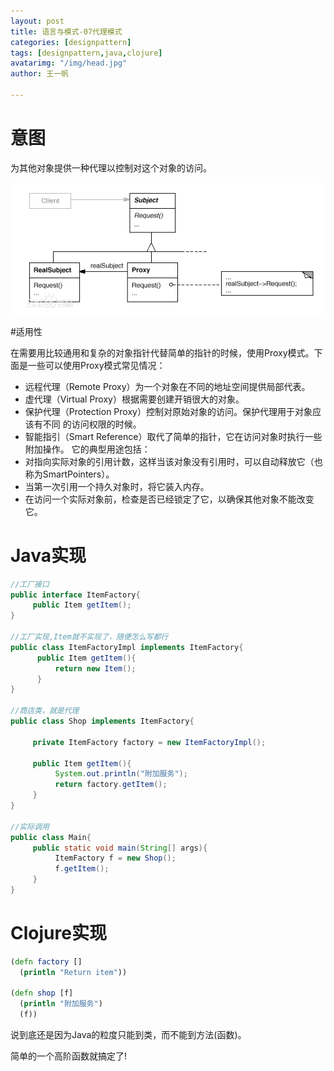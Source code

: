 ```yaml
---
layout: post
title: 语言与模式-07代理模式
categories: [designpattern]
tags: [designpattern,java,clojure]
avatarimg: "/img/head.jpg"
author: 王一帆

---
```

# 意图

为其他对象提供一种代理以控制对这个对象的访问。

![](/assets/designpattern/proxy.jpg)

#适用性

在需要用比较通用和复杂的对象指针代替简单的指针的时候，使用Proxy模式。下面是一些可以使用Proxy模式常见情况：

- 远程代理（Remote Proxy）为一个对象在不同的地址空间提供局部代表。
- 虚代理（Virtual Proxy）根据需要创建开销很大的对象。
- 保护代理（Protection Proxy）控制对原始对象的访问。保护代理用于对象应该有不同 的访问权限的时候。
- 智能指引（Smart Reference）取代了简单的指针，它在访问对象时执行一些附加操作。 它的典型用途包括：
- 对指向实际对象的引用计数，这样当该对象没有引用时，可以自动释放它（也称为SmartPointers）。
- 当第一次引用一个持久对象时，将它装入内存。
- 在访问一个实际对象前，检查是否已经锁定了它，以确保其他对象不能改变它。

# Java实现

```java
//工厂接口
public interface ItemFactory{
     public Item getItem();
}

//工厂实现,Item就不实现了，随便怎么写都行
public class ItemFactoryImpl implements ItemFactory{
      public Item getItem(){
          return new Item();
      }
}

//商店类，就是代理
public class Shop implements ItemFactory{

     private ItemFactory factory = new ItemFactoryImpl();

     public Item getItem(){
          System.out.println("附加服务");
          return factory.getItem();
     }
}

//实际调用
public class Main{
     public static void main(String[] args){
          ItemFactory f = new Shop();
          f.getItem();
     }
}
```

<!-- more -->

# Clojure实现

```clojure
(defn factory []
  (println "Return item"))

(defn shop [f]
  (println "附加服务")
  (f))
```

说到底还是因为Java的粒度只能到类，而不能到方法(函数)。

简单的一个高阶函数就搞定了!
